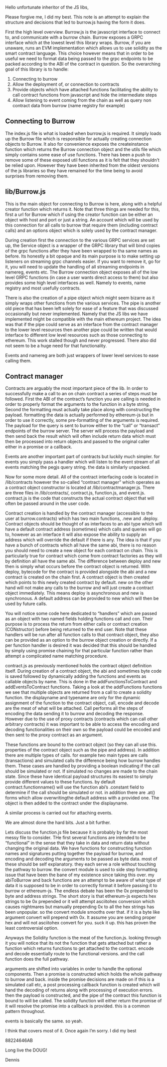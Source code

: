 Hello unfortunate inheritor of the JS libs,

Please forgive me, I did my best. This note is an attempt to explain the structure and decisions that led to burrow.js having the form it does.

First the high level overview. Burrow.js is the javascript interface to connect to, and communicate with a burrow chain. Burrow exposes a GRPC interface which at the lowest level this library wraps. Burrow, if you are unaware, runs an EVM implementation which allows us to use solidity as the smart contract language. This choice however means that in order to be useful we need to format data being passed to the grpc endpoints to be packed according to the ABI of the contract in question. So the overarching goal of this library is to handle:

1. Connecting to burrow
2. Allow the deployment of, or connection to contracts
3. Provide objects which have attached functions facilitating the ability to call contract functions from javascript and hide the intermediate steps
4. Allow listening to event coming from the chain as well as query non contract data from burrow (name registry for example)


## Connecting to Burrow

The index.js file is what is loaded when burrow.js is required. It simply loads up the Burrow file which is responsible for actually creating connection objects to Burrow. It also for convenience exposes the createinstance function which returns the Burrow connection object and the utils file which simply contains some ease of use functions. There has been a push to remove some of these exposed util functions as it is felt that they shouldn’t be relied upon. However they have been inherited from the oldest versions of the js libraries so they have remained for the time being to avoid surprises from removing them.

## lib/Burrow.js

This is the main object for connecting to Burrow is here, along with a helpful creator function which returns it. Note that three things are needed for this, first a url for Burrow which if using the creator function can be either an object with host and port or just a string. An account which will be used by this connection for all calls to burrow that require them (including contract calls) and an options object which is solely used by the contract manager.

During creation first the connection to the various GRPC services are set up, the Service object is a wrapper of the GRPC library that will bind copies of the grpc functions after they have been wrapped to tha same names as before. Its honestly a bit opaque and its main purpose is to make setting up listeners on streaming grpc channels easier. If you want to remove it, go for it, you will need to update the handling of all streaming endpoints in namereg, events etc.
The Burrow connection object exposes all of the low level GRPC functions (in case a user wants direct access to them) but also provides some high level interfaces as well. Namely to events, name registry and most usefully contracts.

There is also the creation of a pipe object which might seem bizarre as it simply wraps other functions from the various services. The pipe is another old piece that has been left solely for ease of a feature that was discussed occasionally but never implemented. Namely that the JS libs we have implemented might be compatible with the main ethereum project. The idea was that if the pipe could serve as an interface from the contract manager to the lower level resources then another pipe could be written that would interface to different low level resources such as those connecting to ethereum. This work stalled though and never progressed. There also did not seem to be a huge need for that functionality.

Events and namereg are both just wrappers of lower level services to ease calling them.



## Contract manager

Contracts are arguably the most important piece of the lib. In order to successfully make a call to an on chain contract a series of steps must be followed. First the ABI of the contract’s function you are calling is needed in order to properly format the arguments to the function in a byte string. Second the formatting must actually take place along with constructing the payload. formatting the data is actually performed by ethereum-js but in order to use it correctly, some pre-formatting of the arguments is required. The payload for the query is sent to burrow either to the “call” or “transact” endpoints of the burrow server. The server will process the payload and then send back the result which will often include return data which must then be processed into return objects and passed to the original caller either in a promise or a callback.

Events are another important part of contracts but luckily much simpler. for events you simply pass a handler which will listen to the event stream of all events matching the pegjs query string. the data is similarly unpacked.

Now for some more detail. All of the contract interfacing code is located in /lib/contracts however the so-called “contract manager” which operates as a contract object constructor is located at /lib/contractmanager.js. There are three files in /lib/contracts/, contract.js, function.js, and event.js. contract.js is the code that constructs the actual contract object that will often be passed around in the user code. 

Contract creation is handled by the contract manager (accessible to the user at burrow.contracts) which has two main functions, .new and .deploy. Contract objects should be thought of as interfaces to an abi type which will have a default contract  address (sometimes) which calls and queries will go to, however as an interface it will also expose the ability to supply an address which will override the default if there is any. The idea is that if you have a bunch of contracts which all have the same abi, there is no reason you should need to create a new object for each contract on chain. This is particularly true for contract which come from contract factories as they will by definition all have the same abi. The difference between deploy and new then is simply what occurs before the contract object is returned. With deploy, bytecode for the contract is provided alongside the abi and a new contract is created on the chain first. A contract object is then created which points to this newly created contract by default. new on the other hand will not make any calls to the burrow and will just create a contract object immediately. This means deploy is asynchronous and new is synchronous. A default address can be provided to new which will then be used by future calls.

You will notice some code here dedicated to “handlers” which are passed as an object with two named fields holding functions call and con. Their purpose is to process the return from either calls or contract creation (CONstructor) before being returned to the end user. Note that these handlers will be run after all function calls to that contract object, they also can be provided as an option to the burrow object creation or directly. If a per function handler is desired it was decided that this should be handled by simply using promise chaining for that particular function rather than attempt a complicated name matching procedure.

contract.js as previously mentioned holds the contract object definition itself. During creation of a contract object, the abi and sometimes byte code is saved followed by dynamically adding the functions and events as callable objects by name. This is done in the addFunctionsToContract and addEventsToContract functions. Taking a look at the addFunctions functions we see that multiple objects are returned from a call to create a solidity function. the displayname and typename are only for the dynamic assignment of the function to the contract object, call, encode and decode are the meat of what will be attached. Call performs all the steps of encoding the data sending it to burrow and decoding the response. However due to the use of proxy contracts (contracts which can call other arbitrary contracts) it was important to be able to access the encoding and decoding functionalities on their own so the payload could be encoded and then sent to the proxy contract as an argument.

These functions are bound to the contract object (so they can all use this. properties of the contract object such as the pipe and address). In addition there are multiple types of calls. for example two main types are calls (transactions) and simulated calls the difference being how burrow handles them. These cases are handled by providing a boolean indicating if the call should be simulated or not. If simulated no changes are made to the chain state. Since these have identical payload structures its easiest to simply provide different values to these functions. by default contract.functionname() will use the function abi’s .constant field to determine if the call should be simulated or not. in addition there are .at() forms which allow overwritingthe default address with a provided one. The object is then added to the contract under the displayname.

A similar process is carried out for attaching events.

We are almost done the hard bits. Just a bit further.

Lets discuss the function.js file because it is probably by far the most messy file to consider. THe first several functions are intended to be “functional” in the sense that they take in data and return data without changing the original data. We have functions for constructing function names and signatures putting together the payload for burrow, and encoding and decoding the arguments to be passed as byte data. most of these should be self explanatory. they each serve a role without touching the pathway to burrow. the convert module is used to side step formatting issue that have been the bane of my existence since taking this over. my abiToBurrow and back functions are an attempt to be aware of what type of data it is supposed to be in order to correctly format it before passing it to burrow or ethereum-js. The endless debate has been the 0x prepended to byte and address strings. The short story is that ethereum-js expects hex strings to be 0x prepended or it will attempt asciitohex conversion which causes nightmares but manually prepending 0x to all the hex strings has been unpopular. so the convert module smooths over that. if it is a byte like argument convert will prepend with 0x. It assume you are sending proper hex and will not asciitohex convert for you. suck it up. this has proven the least controversial option.

Anyways the Solidity function is the meat of the function.js. looking through it you will notice that its not the function that gets attached but rather a function which returns functions to get attached to the contract. encode and decode essentially route to the functional versions.  and the call function does the full pathway.

arguments are shifted into variables in order to handle the optional components. Then a promise is constructed which holds the whole pathway to burrow and back. inside the promise decisions are made on if this is a simulated call etc, a post processing callback function is created which will hand the decoding of returns along with processing of execution errors. then the payload is constructed, and the pipe of the contract this function is bound to will be called. The solidity function will either return the promise of it will resolve the promise into a callback is provided. this is a common pattern throughout.

events is basically the same. so yeah.

I think that covers most of it. Once again I’m sorry. I did my best

88224646AB

Long live the DOUG!

Dennis

